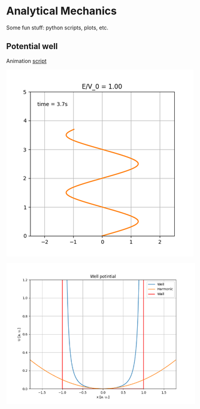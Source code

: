 # Analytical Mechanics
Some fun stuff: python scripts, plots, etc.
## Potential well
Animation [script](https://github.com/arabusov/theormech/blob/main/animations/potential_well.py)

![Well potential solution](https://raw.githubusercontent.com/arabusov/theormech/main/pics/potential_well.png)

![potential well](https://raw.githubusercontent.com/arabusov/theormech/main/pics/well_vs_harmonic.png)
